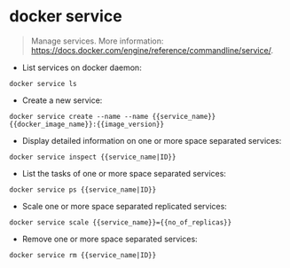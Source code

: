 # docker service

> Manage services.
> More information: <https://docs.docker.com/engine/reference/commandline/service/>.

- List services on docker daemon:

`docker service ls`

- Create a new service:

`docker service create --name --name {{service_name}} {{docker_image_name}}:{{image_version}}`

- Display detailed information on one or more space separated services:

`docker service inspect {{service_name|ID}}`

- List the tasks of one or more space separated services:

`docker service ps {{service_name|ID}}`

- Scale one or more space separated replicated services:

`docker service scale {{service_name}}={{no_of_replicas}}`

- Remove one or more space separated services:

`docker service rm {{service_name|ID}}`
